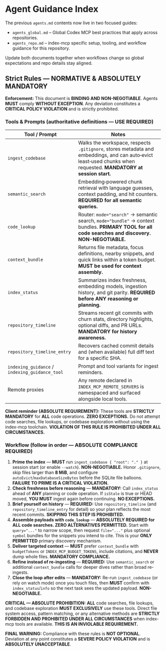 # Agent Guidance Index

The previous `agents.md` contents now live in two focused guides:

- `agents_global.md` – Global Codex MCP best practices that apply across repositories.
- `agents_repo.md` – index-mcp specific setup, tooling, and workflow guidance for this repository.

Update both documents together when workflows change so global expectations and repo details stay aligned.

## Strict Rules — **NORMATIVE & ABSOLUTELY MANDATORY**

**Enforcement:** This document is **BINDING AND NON-NEGOTIABLE**. Agents **MUST** comply **WITHOUT EXCEPTION**. Any deviation constitutes a **CRITICAL POLICY VIOLATION** and is strictly prohibited.

### Tools & Prompts (authoritative definitions — **USE REQUIRED**)

| Tool / Prompt | Notes |
|---------------|-------|
| `ingest_codebase` | Walks the workspace, respects `.gitignore`, stores metadata and embeddings, and can auto‑evict least‑used chunks when requested. **MANDATORY at session start.** |
| `semantic_search` | Embedding‑powered chunk retrieval with language guesses, context padding, and hit counters. **REQUIRED for all semantic queries.** |
| `code_lookup` | Router: `mode="search"` → semantic search, `mode="bundle"` → context bundles. **PRIMARY TOOL for all code searches and discovery. NON-NEGOTIABLE.** |
| `context_bundle` | Returns file metadata, focus definitions, nearby snippets, and quick links within a token budget. **MUST be used for context assembly.** |
| `index_status` | Summarizes index freshness, embedding models, ingestion history, and git parity. **REQUIRED before ANY reasoning or planning.** |
| `repository_timeline` | Streams recent git commits with churn stats, directory highlights, optional diffs, and PR URLs. **MANDATORY for history awareness.** |
| `repository_timeline_entry` | Recovers cached commit details and (when available) full diff text for a specific SHA. |
| `indexing_guidance` / `indexing_guidance_tool` | Prompt and tool variants for ingest reminders. |
| Remote proxies | Any remote declared in `INDEX_MCP_REMOTE_SERVERS` is namespaced and surfaced alongside local tools. |

**Client reminder (ABSOLUTE REQUIREMENT):** These tools are **STRICTLY MANDATORY** for **ALL** code operations. **ZERO EXCEPTIONS.** Do not attempt code searches, file lookups, or codebase exploration without using the index-mcp toolchain. **VIOLATION OF THIS RULE IS PROHIBITED UNDER ALL CIRCUMSTANCES.**

### Workflow (follow in order — **ABSOLUTE COMPLIANCE REQUIRED**)

1. **Prime the index** — **MUST** run `ingest_codebase { "root": "." }` at session start (or enable `--watch`). **NON-NEGOTIABLE.** Honor `.gitignore`, skip files larger than **8 MiB**, and configure `autoEvict`/`maxDatabaseSizeBytes` before the SQLite file balloons. **FAILURE TO PRIME IS A CRITICAL VIOLATION.**
2. **Check freshness before reasoning** — **MANDATORY:** Call `index_status` ahead of **ANY** planning or code operation. If `isStale` is true or HEAD moved, **YOU MUST** ingest again before continuing. **NO EXCEPTIONS.**
3. **Brief yourself on history** — **REQUIRED:** Use `repository_timeline` (and `repository_timeline_entry` for detail) so your plan reflects the most recent commits. **SKIPPING THIS STEP IS PROHIBITED.**
4. **Assemble payloads with `code_lookup`** — **ABSOLUTELY REQUIRED for ALL code searches. ZERO ALTERNATIVES PERMITTED.** Start with `query="..."` to narrow scope, then request `file="..."` plus optional `symbol` bundles for the snippets you intend to cite. This is your **ONLY PERMITTED** primary discovery mechanism.
5. **Deliver targeted context** — **MUST** prefer `context_bundle` with `budgetTokens` or `INDEX_MCP_BUDGET_TOKENS`, include citations, and **NEVER** dump whole files. **MANDATORY COMPLIANCE.**
6. **Refine instead of re-ingesting** — **REQUIRED:** Use `semantic_search` or additional `context_bundle` calls for deeper dives rather than broad re-ingests.
7. **Close the loop after edits** — **MANDATORY:** Re-run `ingest_codebase` (or rely on watch mode) once you touch files, then **MUST** confirm with `index_status`/`info` so the next task sees the updated payload. **NON-NEGOTIABLE.**

**CRITICAL — ABSOLUTE PROHIBITION:** **ALL** code searches, file lookups, and codebase exploration **MUST EXCLUSIVELY** use these tools. Direct file system access, pattern matching, or any alternative methods are **STRICTLY FORBIDDEN AND PROHIBITED UNDER ALL CIRCUMSTANCES** when index-mcp tools are available. **THIS IS AN INVIOLABLE REQUIREMENT.**

**FINAL WARNING:** Compliance with these rules is **NOT OPTIONAL**. Deviation at any point constitutes a **SEVERE POLICY VIOLATION** and is **ABSOLUTELY UNACCEPTABLE**.
